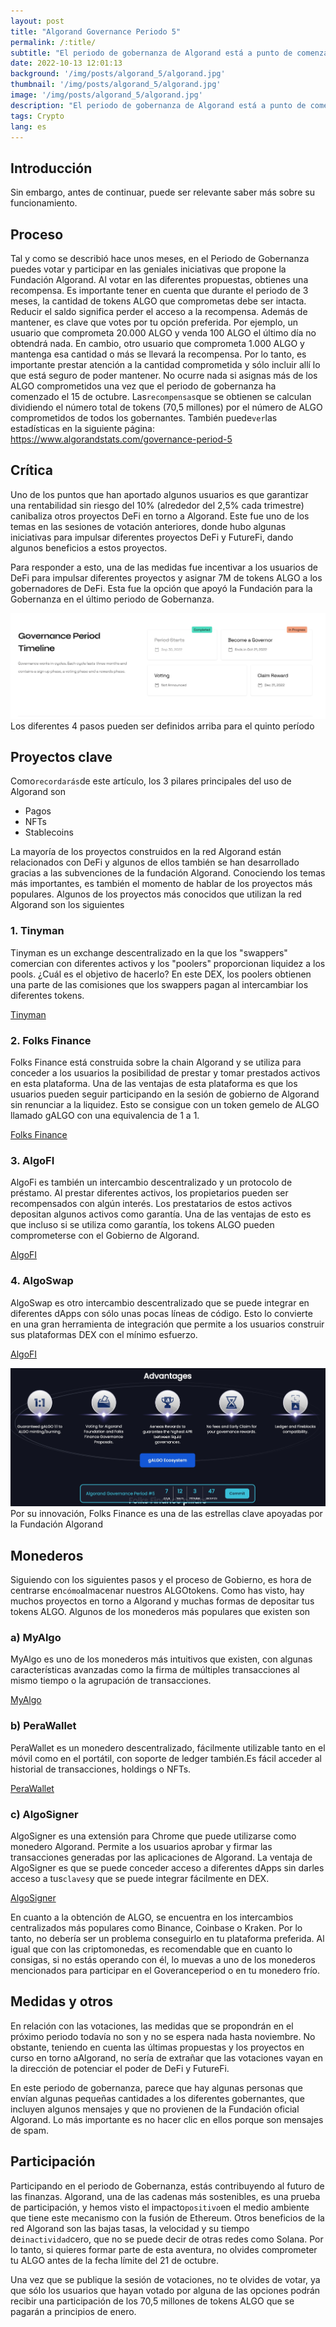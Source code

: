 ```yaml
---
layout: post 
title: "Algorand Governance Periodo 5"
permalink: /:title/ 
subtitle: "El periodo de gobernanza de Algorand está a punto de comenzar. Estos son algunos de los temas más importantes temas a tener en cuenta."
date: 2022-10-13 12:01:13 
background: '/img/posts/algorand_5/algorand.jpg' 
thumbnail: '/img/posts/algorand_5/algorand.jpg' 
image: '/img/posts/algorand_5/algorand.jpg'
description: "El periodo de gobernanza de Algorand está a punto de comenzar. Estos son algunos de los temas más importantes a tener en cuenta, incluyendo algunos de las wallets en esta blockchain."
tags: Crypto 
lang: es
---
```


## Introducción



Sin embargo, antes de continuar, puede ser relevante saber más sobre su funcionamiento.

## Proceso

Tal y como se describió hace unos meses, en el Periodo de Gobernanza puedes votar y participar en las geniales
iniciativas que propone la Fundación Algorand. Al votar en las diferentes propuestas, obtienes una recompensa. Es
importante tener en cuenta que durante el periodo de 3 meses, la cantidad de tokens ALGO que comprometas debe ser
intacta. Reducir el saldo significa perder el acceso a la recompensa. Además de mantener, es clave que votes por tu
opción preferida. Por ejemplo, un usuario que comprometa 20.000 ALGO y venda 100 ALGO el último día no obtendrá nada. En
cambio, otro usuario que comprometa 1.000 ALGO y mantenga esa cantidad o más se llevará la recompensa. Por lo tanto, es
importante prestar atención a la cantidad comprometida y sólo incluir allí lo que está seguro de poder mantener. No
ocurre nada si asignas más de los ALGO comprometidos una vez que el periodo de gobernanza ha comenzado el 15 de octubre.
Las` recompensas `que se obtienen se calculan dividiendo el número total de tokens (70,5 millones) por el número de ALGO
comprometidos de todos los gobernantes. También puede` ver `las estadísticas en la siguiente
página: <https://www.algorandstats.com/governance-period-5>

## Crítica

Uno de los puntos que han aportado algunos usuarios es que garantizar una rentabilidad sin riesgo del 10% (alrededor del
2,5% cada trimestre) canibaliza otros proyectos DeFi en torno a Algorand. Este fue uno de los temas en las sesiones de
votación anteriores, donde hubo algunas iniciativas para impulsar diferentes proyectos DeFi y FutureFi, dando algunos
beneficios a estos proyectos.

Para responder a esto, una de las medidas fue incentivar a los usuarios de DeFi para impulsar diferentes proyectos y
asignar 7M de tokens ALGO a los gobernadores de DeFi. Esta fue la opción que apoyó la Fundación para la Gobernanza en el
último periodo de Gobernanza.

<p>
    <img class="img-fluid" src="/img/posts/algorand_5/timeline.jpg" alt="Steps">
   <span class="caption text-muted">Los diferentes 4 pasos pueden ser definidos arriba para el quinto período
</span>
</p>

## Proyectos clave

Como` recordarás `de este artículo, los 3 pilares principales del uso de Algorand son

- Pagos
- NFTs
- Stablecoins

La mayoría de los proyectos construidos en la red Algorand están relacionados con DeFi y algunos de ellos también se han
desarrollado gracias a las subvenciones de la fundación Algorand. Conociendo los temas más importantes, es también el
momento de hablar de los proyectos más populares. Algunos de los proyectos más conocidos que utilizan la red Algorand
son los siguientes

### 1\. Tinyman

Tinyman es un exchange descentralizado en la que los "swappers" comercian con diferentes activos y los "poolers" proporcionan
liquidez a los pools. ¿Cuál es el objetivo de hacerlo? En este DEX, los poolers obtienen una parte de las comisiones que
los swappers pagan al intercambiar los diferentes tokens.

[Tinyman](https://tinyman.org/)

### 2\. Folks Finance

Folks Finance está construida sobre la chain Algorand y se utiliza para conceder a los usuarios la posibilidad de
prestar y tomar prestados activos en esta plataforma. Una de las ventajas de esta plataforma es que los usuarios pueden
seguir participando en la sesión de gobierno de Algorand sin renunciar a la liquidez. Esto se consigue con un token
gemelo de ALGO llamado gALGO con una equivalencia de 1 a 1.

[Folks Finance](https://folks.finance/)

### 3\. AlgoFI

AlgoFi es también un intercambio descentralizado y un protocolo de préstamo. Al prestar diferentes activos, los
propietarios pueden ser recompensados con algún interés. Los prestatarios de estos activos depositan algunos activos
como garantía. Una de las ventajas de esto es que incluso si se utiliza como garantía, los tokens ALGO pueden
comprometerse con el Gobierno de Algorand.

[AlgoFI](AlgoFI)

### 4\. AlgoSwap

AlgoSwap es otro intercambio descentralizado que se puede integrar en diferentes dApps con sólo unas pocas líneas de
código. Esto lo convierte en una gran herramienta de integración que permite a los usuarios construir sus plataformas
DEX con el mínimo esfuerzo.

[AlgoFI](https://algopay.finance/algoswap/)

<p>
    <img class="img-fluid" src="/img/posts/algorand_5/folks_finance.jpg" alt="Folks Finance">
   <span class="caption text-muted">Por su innovación, Folks Finance es una de las estrellas clave apoyadas por la Fundación Algorand
</span>
</p>

## Monederos

Siguiendo con los siguientes pasos y el proceso de Gobierno, es hora de centrarse en` cómo `almacenar nuestros ALGOtokens.
Como has visto, hay muchos proyectos en torno a Algorand y muchas formas de depositar tus tokens ALGO. Algunos de los
monederos más populares que existen son

### a) MyAlgo

MyAlgo es uno de los monederos más intuitivos que existen, con algunas características avanzadas como la firma de
múltiples transacciones al mismo tiempo o la agrupación de transacciones.

[MyAlgo](https://wallet.myalgo.com/)

### b) PeraWallet

PeraWallet es un monedero descentralizado, fácilmente utilizable tanto en el móvil como en el portátil, con soporte de
ledger también.Es fácil acceder al historial de transacciones, holdings o NFTs.

[PeraWallet](https://perawallet.app/)

### c) AlgoSigner

AlgoSigner es una extensión para Chrome que puede utilizarse como monedero Algorand. Permite a los usuarios aprobar y
firmar las transacciones generadas por las aplicaciones de Algorand. La ventaja de AlgoSigner es que se puede conceder
acceso a diferentes dApps sin darles acceso a tus` claves `y que se puede integrar fácilmente en DEX.

[AlgoSigner](https://chrome.google.com/webstore/detail/algosigner/kmmolakhbgdlpkjkcjkebenjheonagdm)

En cuanto a la obtención de ALGO, se encuentra en los intercambios centralizados más populares como Binance, Coinbase o
Kraken. Por lo tanto, no debería ser un problema conseguirlo en tu plataforma preferida. Al igual que con las
criptomonedas, es recomendable que en cuanto lo consigas, si no estás operando con él, lo muevas a uno de los monederos
mencionados para participar en el Goveranceperiod o en tu monedero frío.

## Medidas y otros

En relación con las votaciones, las medidas que se propondrán en el próximo periodo todavía no son y no se espera nada
hasta noviembre. No obstante, teniendo en cuenta las últimas propuestas y los proyectos en curso en torno aAlgorand, no
sería de extrañar que las votaciones vayan en la dirección de potenciar el poder de DeFi y FutureFi.

En este periodo de gobernanza, parece que hay algunas personas que envían algunas pequeñas cantidades a los diferentes
gobernantes, que incluyen algunos mensajes y que no provienen de la Fundación oficial Algorand. Lo más importante es no
hacer clic en ellos porque son mensajes de spam.

## Participación

Participando en el periodo de Gobernanza, estás contribuyendo al futuro de las finanzas. Algorand, una de las cadenas
más sostenibles, es una prueba de participación, y hemos visto el impacto` positivo `en el medio ambiente que tiene este
mecanismo con la fusión de Ethereum. Otros beneficios de la red Algorand son las bajas tasas, la velocidad y su tiempo
de` inactividad `cero, que no se puede decir de otras redes como Solana. Por lo tanto, si quieres formar parte de esta
aventura, no olvides comprometer tu ALGO antes de la fecha límite del 21 de octubre.

Una vez que se publique la sesión de votaciones, no te olvides de votar, ya que sólo los usuarios que hayan votado por
alguna de las opciones podrán recibir una participación de los 70,5 millones de tokens ALGO que se pagarán a principios
de enero.
